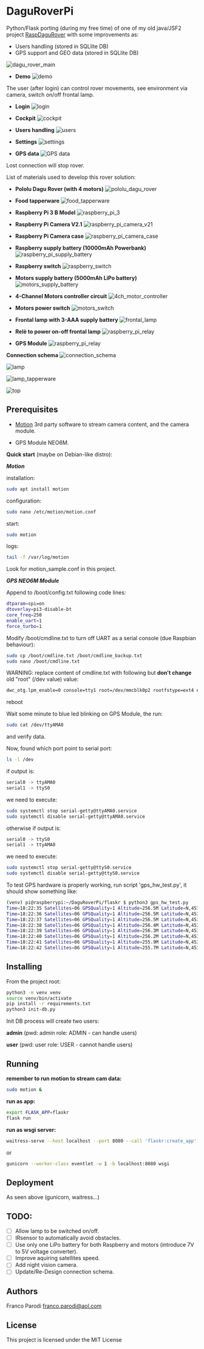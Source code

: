 # DaguRoverPi

Python/Flask porting (during my free time) of one of my old java/JSF2 project [RaspDaguRover](https://github.com/francoparodi/RaspiDaguRover) with some improvements as:
* Users handling (stored in SQLlite DB)
* GPS support and GEO data (stored in SQLlite DB)

![dagu_rover_main](docs/img/dagu_rover_main.jpg)

* **Demo**
![demo](docs/img/demo.gif)

The user (after login) can control rover movements, see environment via camera, switch on/off frontal lamp.

* **Login**
![login](docs/img/login.png)

* **Cockpit**
![cockpit](docs/img/cockpit.png)

* **Users handling**
![users](docs/img/users.png)

* **Settings**
![settings](docs/img/settings.png)

* **GPS data**
![GPS data](docs/img/gps_data.png)

Lost connection will stop rover.

List of materials used to develop this rover solution:

* **Pololu Dagu Rover (with 4 motors)**
![pololu_dagu_rover](docs/img/pololu_dagu_rover.jpg)

* **Food tapperware**
![food_tapperware](docs/img/food_tapperware.jpg)

* **Raspberry Pi 3 B Model**
![raspberry_pi_3](docs/img/raspberry_pi_3_B.jpg)

* **Raspberry Pi Camera V2.1**
![raspberry_pi_camera_v21](docs/img/raspberry_pi_camera_v21.jpeg)

* **Raspberry Pi Camera case**
![raspberry_pi_camera_case](docs/img/raspberry_pi_camera_case.jpg)

* **Raspberry supply battery (10000mAh Powerbank)**
![raspberry_pi_supply_battery](docs/img/raspberry_pi_supply_battery.jpg)

* **Raspberry switch**
![raspberry_switch](docs/img/raspberry_switch.jpg)


* **Motors supply battery (5000mAh LiPo battery)**
![motors_supply_battery](docs/img/motors_supply_battery.jpg)

* **4-Channel Motors controller circuit**
![4ch_motor_controller](docs/img/4ch_motor_controller.jpg)

* **Motors power switch**
![motors_switch](docs/img/motors_switch.jpg)

* **Frontal lamp with 3-AAA supply battery**
![frontal_lamp](docs/img/frontal_lamp.jpg)

* **Relè to power on-off frontal lamp**
![raspberry_pi_relay](docs/img/raspberry_pi_relay.jpg)

* **GPS Module**
![raspberry_pi_relay](docs/img/gps_module.jpg)

**Connection schema**
![connection_schema](docs/img/connection_schema.jpg)

![lamp](docs/img/lamp.jpg)

![lamp_tapperware](docs/img/lamp_tapperware.jpg)

![top](docs/img/top.jpg)

## Prerequisites
* [Motion](https://motion-project.github.io/) 3rd party software to stream camera content, and the camera module. 

* GPS Module NEO6M. 

**Quick start** (maybe on Debian-like distro):

***Motion***

installation:
```sh
sudo apt install motion
```

configuration:
```sh
sudo nano /etc/motion/motion.conf
```

start:
```sh
sudo motion
```

logs:
```sh
tail -f /var/log/motion
```

Look for motion_sample.conf in this project.

***GPS NEO6M Module***

Append to /boot/config.txt following code lines:

```sh
dtparam=spi=on
dtoverlay=pi3-disable-bt
core_freq=250
enable_uart=1
force_turbo=1
```

Modify /boot/cmdline.txt to turn off UART as a serial console (due Raspbian behaviour):
```sh
sudo cp /boot/cmdline.txt /boot/cmdline_backup.txt
sudo nano /boot/cmdline.txt
```

WARNING: replace content of cmdline.txt with following but **don't change** old "root" (/dev value) value:
```sh
dwc_otg.lpm_enable=0 console=tty1 root=/dev/mmcblk0p2 rootfstype=ext4 elevator=deadline fsck.repair=yes rootwait quiet splash plymouth.ignore-serial-consoles
```

reboot

Wait some minute to blue led blinking on GPS Module, the run:

```sh
sudo cat /dev/ttyAMA0

```
and verify data.

Now, found which port point to serial port:
```sh
ls -l /dev
```

if output is:
```sh
serial0 -> ttyAMA0
serial1 -> ttyS0
```

we need to execute:
```sh
sudo systemctl stop serial-getty@ttyAMA0.service
sudo systemctl disable serial-getty@ttyAMA0.service
```

otherwise if output is:
```sh
serial0 -> ttyS0
serial1 -> ttyAMA0
```

we need to execute:
```sh
sudo systemctl stop serial-getty@ttyS0.service
sudo systemctl disable serial-getty@ttyS0.service
```

To test GPS hardware is properly working, run script 'gps_hw_test.py', it should show something like:
```sh
(venv) pi@raspberrypi:~/DaguRoverPi/flaskr $ python3 gps_hw_test.py 
Time=18:22:35 Satellites=06 GPSQuality=1 Altitude=256.5M Latitude=N,4536.22335 Longitude=E,00957.96886
Time=18:22:36 Satellites=06 GPSQuality=1 Altitude=256.5M Latitude=N,4536.22331 Longitude=E,00957.96868
Time=18:22:37 Satellites=06 GPSQuality=1 Altitude=256.5M Latitude=N,4536.22329 Longitude=E,00957.96858
Time=18:22:38 Satellites=06 GPSQuality=1 Altitude=256.4M Latitude=N,4536.22328 Longitude=E,00957.96857
Time=18:22:39 Satellites=06 GPSQuality=1 Altitude=256.3M Latitude=N,4536.22330 Longitude=E,00957.96862
Time=18:22:40 Satellites=06 GPSQuality=1 Altitude=256.2M Latitude=N,4536.22334 Longitude=E,00957.96867
Time=18:22:41 Satellites=06 GPSQuality=1 Altitude=255.9M Latitude=N,4536.22340 Longitude=E,00957.96875
Time=18:22:42 Satellites=06 GPSQuality=1 Altitude=255.7M Latitude=N,4536.22345 Longitude=E,00957.96885
```

## Installing

From the project root:
```sh
python3 -m venv venv
source venv/bin/activate
pip install -r requirements.txt
python3 init-db.py
```
Init DB process will create two users:

**admin** (pwd: admin role: ADMIN - can handle users)

**user** (pwd: user role: USER - cannot handle users)

## Running

__remember to run motion to stream cam data:__
```sh
sudo motion &
```

__run as app:__

```sh
export FLASK_APP=flaskr
flask run
```

__run as wsgi server:__

```sh
waitress-serve --host localhost --port 8080 --call 'flaskr:create_app'
```
or
```sh
gunicorn --worker-class eventlet -w 1 -b localhost:8080 wsgi
```

## Deployment

As seen above (gunicorn, waitress...)

## TODO:
* [ ] Allow lamp to be switched on/off.
* [ ] IRsensor to automatically avoid obstacles.
* [ ] Use only one LiPo battery for both Raspberry and motors (introduce 7V to 5V voltage converter).
* [ ] Improve aquiring satellites speed.
* [ ] Add night vision camera.
* [ ] Update/Re-Design connection schema.

## Authors 

Franco Parodi <franco.parodi@aol.com>

## License

This project is licensed under the MIT License